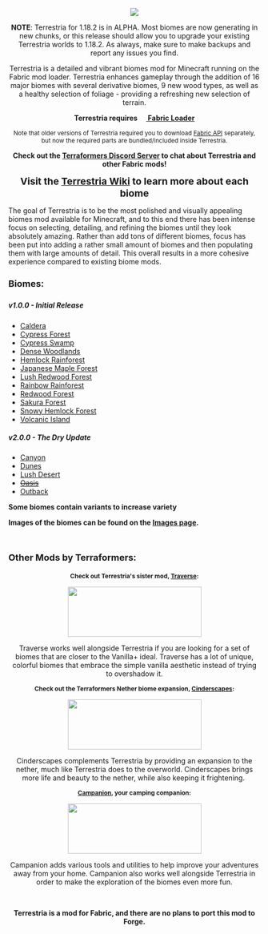 <p style="text-align: center;"><img src="banners/Terrestria-full-2.0.0.png" /></p>
<p style="text-align: center;"><b>NOTE</b>: Terrestria for 1.18.2 is in ALPHA. Most biomes are now generating in new chunks, or this release should allow you to upgrade your existing Terrestria worlds to 1.18.2. As always, make sure to make backups and report any issues you find.</p>
<p style="text-align: center;">Terrestria is a detailed and vibrant biomes mod for Minecraft running on the Fabric mod loader. Terrestria enhances gameplay through the addition of 16 major biomes with several derivative biomes, 9 new wood types, as well as a healthy selection of foliage - providing a refreshing new selection of terrain.</p>
<p style="text-align: center;"><span style="font-size: 14px;"><strong>Terrestria requires <a href="https://fabricmc.net/use/"><img src="banners/fabric-logo.png" height="14"></img> Fabric Loader</a></strong></span></p>
<p style="text-align: center;"><span style="font-size: 12px;">Note that older versions of Terrestria required you to download <a href="https://www.curseforge.com/minecraft/mc-mods/fabric-api">Fabric API</a> separately, but now the required parts are bundled/included inside Terrestria.</span></p>
<p style="text-align: center;"><strong>Check out the <a href="https://discord.gg/jEGF5fb">Terraformers Discord Server</a> to chat about Terrestria and other Fabric mods!</strong></p>
<p style="text-align: center;"><strong style="font-size: 1.2rem;">Visit the <a href="https://github.com/TerraformersMC/Terrestria/wiki">Terrestria Wiki</a> to learn more about each biome</strong></p>
<p>The goal of Terrestria is to be the most polished and visually appealing biomes mod available for Minecraft, and to this end there has been intense focus on selecting, detailing, and refining the biomes until they look absolutely amazing. Rather than add tons of different biomes, focus has been put into adding a rather small amount of biomes and then populating them with large amounts of detail. This overall results in a more cohesive experience compared to existing biome mods.</p>
<h4 style="font-size: 18px; text-align: left;"><strong>Biomes:</strong></h4>
<h5 style="font-size: 14px;"><strong>v1.0.0 - Initial Release</strong></h5>
<ul>
	<li style="text-align: left;"><span style="font-size: 14px;"><a href="https://github.com/TerraformersMC/Terrestria/wiki/Caldera">Caldera</a></span></li>
	<li style="text-align: left;"><span style="font-size: 14px;"><a href="https://github.com/TerraformersMC/Terrestria/wiki/Cypress-Forest">Cypress Forest</a></span></li>
	<li style="text-align: left;"><span style="font-size: 14px;"><a href="https://github.com/TerraformersMC/Terrestria/wiki/Cypress-Swamp">Cypress Swamp</a></span></li>
	<li style="text-align: left;"><span style="font-size: 14px;"><a href="https://github.com/TerraformersMC/Terrestria/wiki/Dense-Woodlands">Dense Woodlands</a></span></li>
	<li style="text-align: left;"><span style="font-size: 14px;"><a href="https://github.com/TerraformersMC/Terrestria/wiki/Hemlock-Rainforest">Hemlock Rainforest</a></span></li>
	<li style="text-align: left;"><span style="font-size: 14px;"><a href="https://github.com/TerraformersMC/Terrestria/wiki/Japanese-Maple-Forest">Japanese Maple Forest</a></span></li>
	<li style="text-align: left;"><span style="font-size: 14px;"><a href="https://github.com/TerraformersMC/Terrestria/wiki/Lush-Redwood-Forest">Lush Redwood Forest</a></span></li>
	<li style="text-align: left;"><span style="font-size: 14px;"><a href="https://github.com/TerraformersMC/Terrestria/wiki/Rainbow-Rainforest">Rainbow Rainforest</a></span></li>
	<li style="text-align: left;"><span style="font-size: 14px;"><a href="https://github.com/TerraformersMC/Terrestria/wiki/Redwood-Forest">Redwood Forest</a></span></li>
	<li style="text-align: left;"><span style="font-size: 14px;"><a href="https://github.com/TerraformersMC/Terrestria/wiki/Sakura-Forest">Sakura Forest</a></span></li>
	<li style="text-align: left;"><span style="font-size: 14px;"><a href="https://github.com/TerraformersMC/Terrestria/wiki/Snowy-Hemlock-Forest">Snowy Hemlock Forest</a></span></li>
	<li style="text-align: left;"><span style="font-size: 14px;"><a href="https://github.com/TerraformersMC/Terrestria/wiki/Volcanic-Island">Volcanic Island</a></span></li>
</ul>
<h5><span style="font-size: 14px;"><strong>v2.0.0 - The Dry Update</strong></span></h5>
<ul>
	<li style="text-align: left;"><span style="font-size: 14px;"><a href="https://github.com/TerraformersMC/Terrestria/wiki/Canyon">Canyon</a></span></li>
	<li style="text-align: left;"><span style="font-size: 14px;"><a href="https://github.com/TerraformersMC/Terrestria/wiki/Dunes">Dunes</a></span></li>
	<li style="text-align: left;"><span style="font-size: 14px;"><a href="https://github.com/TerraformersMC/Terrestria/wiki/Lush-Desert">Lush Desert</a></span></li>
	<li style="text-align: left;"><span style="font-size: 14px;"><a href="https://github.com/TerraformersMC/Terrestria/wiki/Oasis"><strike>Oasis</strike></a></span></li>
	<li style="text-align: left;"><span style="font-size: 14px;"><a href="https://github.com/TerraformersMC/Terrestria/wiki/Outback">Outback</a></span></li>
</ul>

<p><strong>Some biomes contain variants to increase variety</strong></p>
<p><strong>Images of the biomes can be found on the <a href="https://www.curseforge.com/minecraft/mc-mods/terrestria/screenshots">Images page</a>.</strong></p>

<br/>

<h4 style="text-align: left;"><span style="font-size: 18px;"><strong>Other Mods by Terraformers:</strong></span></h4>
<p style="text-align: center;"><span style="font-size: 12px;"><strong>Check out Terrestria's sister mod, <a href="https://www.curseforge.com/minecraft/mc-mods/traverse">Traverse</a>:</strong></span></p>
<p style="text-align: center;"><a href="https://www.curseforge.com/minecraft/mc-mods/traverse"><img src="banners/Traverse-preview-2.2.9.png" width="267" height="100" /></a></p>
<p style="text-align: center;">Traverse works well alongside Terrestria if you are looking for a set of biomes that are closer to the Vanilla+ ideal. Traverse has a lot of unique, colorful biomes that embrace the simple vanilla aesthetic instead of trying to overshadow it.</p>
<p style="text-align: center;"><span style="font-size: 12px;"><strong>Check out the Terraformers Nether biome expansion, <a href="https://www.curseforge.com/minecraft/mc-mods/cinderscapes">Cinderscapes</a>:</strong></span></p>
<p style="text-align: center;"><a href="https://www.curseforge.com/minecraft/mc-mods/cinderscapes"><img src="banners/Cinderscapes-preview-1.0.0.png" width="267" height="100" /></a></p>
<p style="text-align: center;">Cinderscapes complements Terrestria by providing an expansion to the nether, much like Terrestria does to the overworld. Cinderscapes brings more life and beauty to the nether, while also keeping it frightening.&nbsp;</p>
<p style="text-align: center;"><span style="font-size: 12px;"><strong><a href="https://www.curseforge.com/minecraft/mc-mods/campanion">Campanion</a>, your camping companion:</strong></span></p>
<p style="text-align: center;"><a href="https://www.curseforge.com/minecraft/mc-mods/campanion"><img src="banners/Campanion-preview-1.0.0.png" width="267" height="100" /></a></p>
<p style="text-align: center;">Campanion adds various tools and utilities to help improve your adventures away from your home. Campanion also works well alongside Terrestria in order to make the exploration of the biomes even more fun.</p>

<br/>

<p style="text-align: center;"><span style="font-size: 14px;"><strong>Terrestria is a mod for Fabric, and there are no plans to port this mod to Forge.</strong></span></p>
